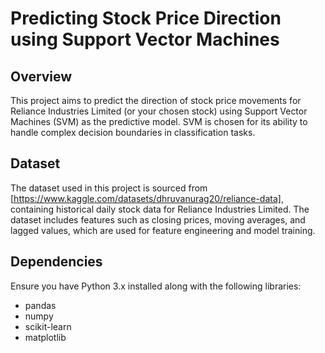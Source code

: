 # Predicting Stock Price Direction using Support Vector Machines

## Overview
This project aims to predict the direction of stock price movements for Reliance Industries Limited (or your chosen stock) using Support Vector Machines (SVM) as the predictive model. SVM is chosen for its ability to handle complex decision boundaries in classification tasks.

## Dataset
The dataset used in this project is sourced from [https://www.kaggle.com/datasets/dhruvanurag20/reliance-data], containing historical daily stock data for Reliance Industries Limited. The dataset includes features such as closing prices, moving averages, and lagged values, which are used for feature engineering and model training.

## Dependencies
Ensure you have Python 3.x installed along with the following libraries:
- pandas
- numpy
- scikit-learn
- matplotlib

